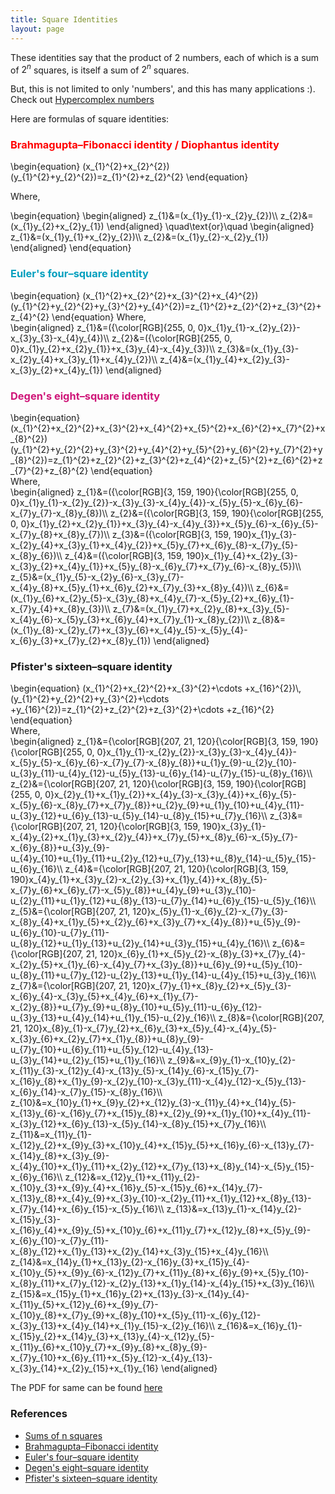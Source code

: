 ```yaml
---
title: Square Identities
layout: page
---
```

These identities say that the product of $2$ numbers, each of which is a sum of $2^n$ squares, is itself a sum of $2^n$ squares.

But, this is not limited to only 'numbers', and this has many applications :). Check out <a href="https://en.wikipedia.org/wiki/Hypercomplex_number">Hypercomplex numbers</a>

Here are formulas of square identities:

<h3 style="color: rgb(255, 0, 0);">Brahmagupta–Fibonacci identity / Diophantus identity</h3>

\begin{equation}
    (x_{1}^{2}+x_{2}^{2})(y_{1}^{2}+y_{2}^{2})=z_{1}^{2}+z_{2}^{2}
\end{equation}

Where,
<div>
\begin{equation}
\begin{aligned}
    z_{1}&=(x_{1}y_{1}-x_{2}y_{2})\\
    z_{2}&=(x_{1}y_{2}+x_{2}y_{1})
\end{aligned}
\quad\text{or}\quad
\begin{aligned}
    z_{1}&=(x_{1}y_{1}+x_{2}y_{2})\\
    z_{2}&=(x_{1}y_{2}-x_{2}y_{1})
\end{aligned}
\end{equation}
</div>

<h3 style="color: rgb(3, 159, 190);">Euler's four–square identity</h3>
\begin{equation}
    (x_{1}^{2}+x_{2}^{2}+x_{3}^{2}+x_{4}^{2})(y_{1}^{2}+y_{2}^{2}+y_{3}^{2}+y_{4}^{2})=z_{1}^{2}+z_{2}^{2}+z_{3}^{2}+z_{4}^{2}
\end{equation}
Where,
<div>
\begin{aligned}
    z_{1}&=({\color[RGB]{255, 0, 0}x_{1}y_{1}-x_{2}y_{2}}-x_{3}y_{3}-x_{4}y_{4})\\
    z_{2}&=({\color[RGB]{255, 0, 0}x_{1}y_{2}+x_{2}y_{1}}+x_{3}y_{4}-x_{4}y_{3})\\
    z_{3}&=(x_{1}y_{3}-x_{2}y_{4}+x_{3}y_{1}+x_{4}y_{2})\\
    z_{4}&=(x_{1}y_{4}+x_{2}y_{3}-x_{3}y_{2}+x_{4}y_{1})
\end{aligned}
</div>
   
<h3 style="color: rgb(207, 21, 120);">Degen's eight–square identity</h3>
<div>
\begin{equation}
    (x_{1}^{2}+x_{2}^{2}+x_{3}^{2}+x_{4}^{2}+x_{5}^{2}+x_{6}^{2}+x_{7}^{2}+x_{8}^{2})(y_{1}^{2}+y_{2}^{2}+y_{3}^{2}+y_{4}^{2}+y_{5}^{2}+y_{6}^{2}+y_{7}^{2}+y_{8}^{2})=z_{1}^{2}+z_{2}^{2}+z_{3}^{2}+z_{4}^{2}+z_{5}^{2}+z_{6}^{2}+z_{7}^{2}+z_{8}^{2}
\end{equation}    
</div>
Where,

<div>
\begin{aligned}
    z_{1}&=({\color[RGB]{3, 159, 190}{\color[RGB]{255, 0, 0}x_{1}y_{1}-x_{2}y_{2}}-x_{3}y_{3}-x_{4}y_{4}}-x_{5}y_{5}-x_{6}y_{6}-x_{7}y_{7}-x_{8}y_{8})\\
    z_{2}&=({\color[RGB]{3, 159, 190}{\color[RGB]{255, 0, 0}x_{1}y_{2}+x_{2}y_{1}}+x_{3}y_{4}-x_{4}y_{3}}+x_{5}y_{6}-x_{6}y_{5}-x_{7}y_{8}+x_{8}y_{7})\\
    z_{3}&=({\color[RGB]{3, 159, 190}x_{1}y_{3}-x_{2}y_{4}+x_{3}y_{1}+x_{4}y_{2}}+x_{5}y_{7}+x_{6}y_{8}-x_{7}y_{5}-x_{8}y_{6})\\
    z_{4}&=({\color[RGB]{3, 159, 190}x_{1}y_{4}+x_{2}y_{3}-x_{3}y_{2}+x_{4}y_{1}}+x_{5}y_{8}-x_{6}y_{7}+x_{7}y_{6}-x_{8}y_{5})\\
    z_{5}&=(x_{1}y_{5}-x_{2}y_{6}-x_{3}y_{7}-x_{4}y_{8}+x_{5}y_{1}+x_{6}y_{2}+x_{7}y_{3}+x_{8}y_{4})\\
    z_{6}&=(x_{1}y_{6}+x_{2}y_{5}-x_{3}y_{8}+x_{4}y_{7}-x_{5}y_{2}+x_{6}y_{1}-x_{7}y_{4}+x_{8}y_{3})\\
    z_{7}&=(x_{1}y_{7}+x_{2}y_{8}+x_{3}y_{5}-x_{4}y_{6}-x_{5}y_{3}+x_{6}y_{4}+x_{7}y_{1}-x_{8}y_{2})\\
    z_{8}&=(x_{1}y_{8}-x_{2}y_{7}+x_{3}y_{6}+x_{4}y_{5}-x_{5}y_{4}-x_{6}y_{3}+x_{7}y_{2}+x_{8}y_{1})
\end{aligned}    
</div>

### Pfister's sixteen–square identity
<div>
\begin{equation}
    (x_{1}^{2}+x_{2}^{2}+x_{3}^{2}+\cdots +x_{16}^{2})\,(y_{1}^{2}+y_{2}^{2}+y_{3}^{2}+\cdots +y_{16}^{2})=z_{1}^{2}+z_{2}^{2}+z_{3}^{2}+\cdots +z_{16}^{2}
\end{equation}    
</div>
Where,
<div id="small_math">
\begin{aligned}
    z_{1}&={\color[RGB]{207, 21, 120}{\color[RGB]{3, 159, 190}{\color[RGB]{255, 0, 0}x_{1}y_{1}-x_{2}y_{2}}-x_{3}y_{3}-x_{4}y_{4}}-x_{5}y_{5}-x_{6}y_{6}-x_{7}y_{7}-x_{8}y_{8}}+u_{1}y_{9}-u_{2}y_{10}-u_{3}y_{11}-u_{4}y_{12}-u_{5}y_{13}-u_{6}y_{14}-u_{7}y_{15}-u_{8}y_{16}\\
    z_{2}&={\color[RGB]{207, 21, 120}{\color[RGB]{3, 159, 190}{\color[RGB]{255, 0, 0}x_{2}y_{1}+x_{1}y_{2}}+x_{4}y_{3}-x_{3}y_{4}}+x_{6}y_{5}-x_{5}y_{6}-x_{8}y_{7}+x_{7}y_{8}}+u_{2}y_{9}+u_{1}y_{10}+u_{4}y_{11}-u_{3}y_{12}+u_{6}y_{13}-u_{5}y_{14}-u_{8}y_{15}+u_{7}y_{16}\\
    z_{3}&={\color[RGB]{207, 21, 120}{\color[RGB]{3, 159, 190}x_{3}y_{1}-x_{4}y_{2}+x_{1}y_{3}+x_{2}y_{4}}+x_{7}y_{5}+x_{8}y_{6}-x_{5}y_{7}-x_{6}y_{8}}+u_{3}y_{9}-u_{4}y_{10}+u_{1}y_{11}+u_{2}y_{12}+u_{7}y_{13}+u_{8}y_{14}-u_{5}y_{15}-u_{6}y_{16}\\
    z_{4}&={\color[RGB]{207, 21, 120}{\color[RGB]{3, 159, 190}x_{4}y_{1}+x_{3}y_{2}-x_{2}y_{3}+x_{1}y_{4}}+x_{8}y_{5}-x_{7}y_{6}+x_{6}y_{7}-x_{5}y_{8}}+u_{4}y_{9}+u_{3}y_{10}-u_{2}y_{11}+u_{1}y_{12}+u_{8}y_{13}-u_{7}y_{14}+u_{6}y_{15}-u_{5}y_{16}\\
    z_{5}&={\color[RGB]{207, 21, 120}x_{5}y_{1}-x_{6}y_{2}-x_{7}y_{3}-x_{8}y_{4}+x_{1}y_{5}+x_{2}y_{6}+x_{3}y_{7}+x_{4}y_{8}}+u_{5}y_{9}-u_{6}y_{10}-u_{7}y_{11}-u_{8}y_{12}+u_{1}y_{13}+u_{2}y_{14}+u_{3}y_{15}+u_{4}y_{16}\\
    z_{6}&={\color[RGB]{207, 21, 120}x_{6}y_{1}+x_{5}y_{2}-x_{8}y_{3}+x_{7}y_{4}-x_{2}y_{5}+x_{1}y_{6}-x_{4}y_{7}+x_{3}y_{8}}+u_{6}y_{9}+u_{5}y_{10}-u_{8}y_{11}+u_{7}y_{12}-u_{2}y_{13}+u_{1}y_{14}-u_{4}y_{15}+u_{3}y_{16}\\
    z_{7}&={\color[RGB]{207, 21, 120}x_{7}y_{1}+x_{8}y_{2}+x_{5}y_{3}-x_{6}y_{4}-x_{3}y_{5}+x_{4}y_{6}+x_{1}y_{7}-x_{2}y_{8}}+u_{7}y_{9}+u_{8}y_{10}+u_{5}y_{11}-u_{6}y_{12}-u_{3}y_{13}+u_{4}y_{14}+u_{1}y_{15}-u_{2}y_{16}\\
    z_{8}&={\color[RGB]{207, 21, 120}x_{8}y_{1}-x_{7}y_{2}+x_{6}y_{3}+x_{5}y_{4}-x_{4}y_{5}-x_{3}y_{6}+x_{2}y_{7}+x_{1}y_{8}}+u_{8}y_{9}-u_{7}y_{10}+u_{6}y_{11}+u_{5}y_{12}-u_{4}y_{13}-u_{3}y_{14}+u_{2}y_{15}+u_{1}y_{16}\\
    z_{9}&=x_{9}y_{1}-x_{10}y_{2}-x_{11}y_{3}-x_{12}y_{4}-x_{13}y_{5}-x_{14}y_{6}-x_{15}y_{7}-x_{16}y_{8}+x_{1}y_{9}-x_{2}y_{10}-x_{3}y_{11}-x_{4}y_{12}-x_{5}y_{13}-x_{6}y_{14}-x_{7}y_{15}-x_{8}y_{16}\\
    z_{10}&=x_{10}y_{1}+x_{9}y_{2}+x_{12}y_{3}-x_{11}y_{4}+x_{14}y_{5}-x_{13}y_{6}-x_{16}y_{7}+x_{15}y_{8}+x_{2}y_{9}+x_{1}y_{10}+x_{4}y_{11}-x_{3}y_{12}+x_{6}y_{13}-x_{5}y_{14}-x_{8}y_{15}+x_{7}y_{16}\\
    z_{11}&=x_{11}y_{1}-x_{12}y_{2}+x_{9}y_{3}+x_{10}y_{4}+x_{15}y_{5}+x_{16}y_{6}-x_{13}y_{7}-x_{14}y_{8}+x_{3}y_{9}-x_{4}y_{10}+x_{1}y_{11}+x_{2}y_{12}+x_{7}y_{13}+x_{8}y_{14}-x_{5}y_{15}-x_{6}y_{16}\\
    z_{12}&=x_{12}y_{1}+x_{11}y_{2}-x_{10}y_{3}+x_{9}y_{4}+x_{16}y_{5}-x_{15}y_{6}+x_{14}y_{7}-x_{13}y_{8}+x_{4}y_{9}+x_{3}y_{10}-x_{2}y_{11}+x_{1}y_{12}+x_{8}y_{13}-x_{7}y_{14}+x_{6}y_{15}-x_{5}y_{16}\\
    z_{13}&=x_{13}y_{1}-x_{14}y_{2}-x_{15}y_{3}-x_{16}y_{4}+x_{9}y_{5}+x_{10}y_{6}+x_{11}y_{7}+x_{12}y_{8}+x_{5}y_{9}-x_{6}y_{10}-x_{7}y_{11}-x_{8}y_{12}+x_{1}y_{13}+x_{2}y_{14}+x_{3}y_{15}+x_{4}y_{16}\\
    z_{14}&=x_{14}y_{1}+x_{13}y_{2}-x_{16}y_{3}+x_{15}y_{4}-x_{10}y_{5}+x_{9}y_{6}-x_{12}y_{7}+x_{11}y_{8}+x_{6}y_{9}+x_{5}y_{10}-x_{8}y_{11}+x_{7}y_{12}-x_{2}y_{13}+x_{1}y_{14}-x_{4}y_{15}+x_{3}y_{16}\\
    z_{15}&=x_{15}y_{1}+x_{16}y_{2}+x_{13}y_{3}-x_{14}y_{4}-x_{11}y_{5}+x_{12}y_{6}+x_{9}y_{7}-x_{10}y_{8}+x_{7}y_{9}+x_{8}y_{10}+x_{5}y_{11}-x_{6}y_{12}-x_{3}y_{13}+x_{4}y_{14}+x_{1}y_{15}-x_{2}y_{16}\\
    z_{16}&=x_{16}y_{1}-x_{15}y_{2}+x_{14}y_{3}+x_{13}y_{4}-x_{12}y_{5}-x_{11}y_{6}+x_{10}y_{7}+x_{9}y_{8}+x_{8}y_{9}-x_{7}y_{10}+x_{6}y_{11}+x_{5}y_{12}-x_{4}y_{13}-x_{3}y_{14}+x_{2}y_{15}+x_{1}y_{16}
\end{aligned}    
</div>

The PDF for same can be found [here](https://paramrathour.github.io/Random-Stuff/Square%20Identities/Square%20Identities.pdf)

### References
+ [Sums of n squares](https://sites.google.com/site/tpiezas/005b)
+ [Brahmagupta–Fibonacci identity](https://en.wikipedia.org/wiki/Brahmagupta%E2%80%93Fibonacci_identity)
+ [Euler's four–square identity](https://en.wikipedia.org/wiki/Euler%27s_four-square_identity)
+ [Degen's eight–square identity](https://en.wikipedia.org/wiki/Degen%27s_eight-square_identity)
+ [Pfister's sixteen–square identity](https://en.wikipedia.org/wiki/Pfister%27s_sixteen-square_identity)